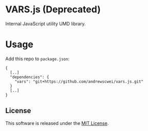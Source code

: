# VARS.js (Deprecated)

Internal JavaScript utility UMD library.

# Usage

Add this repo to `package.json`:

```
{
  [..]
  "dependencies": {
    "vars": "git+https://github.com/andrewscwei/vars.js.git"
  }
  [..]
}
```

## License

This software is released under the [MIT License](http://opensource.org/licenses/MIT).
